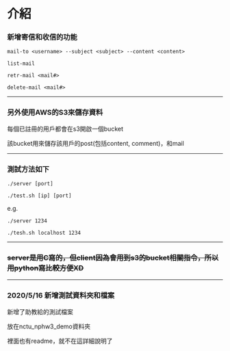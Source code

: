 # 介紹

### 新增寄信和收信的功能

`mail-to <username> --subject <subject> --content <content>`

`list-mail`

`retr-mail <mail#>`

`delete-mail <mail#>`

----------------------------------------

### 另外使用AWS的S3來儲存資料

每個已註冊的用戶都會在s3開啟一個bucket

該bucket用來儲存該用戶的post(包括content, comment)，和mail

--------------------------------------------

### 測試方法如下

`./server [port]`

`./test.sh [ip] [port]`

e.g.

`./server 1234`

`./tesh.sh localhost 1234`

---------------------------------------------

### ~~server是用C寫的，但client因為會用到s3的bucket相關指令，所以用python寫比較方便XD~~

-----------------------------------------------

### 2020/5/16 新增測試資料夾和檔案

新增了助教給的測試檔案

放在nctu_nphw3_demo資料夾

裡面也有readme，就不在這詳細說明了
